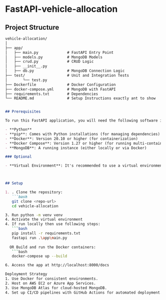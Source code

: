# FastAPI-vehicle-allocation

## Project Structure
```markdown
vehicle-allocation/
│
├── app/
│   ├── main.py             # FastAPI Entry Point
│   ├── models.py           # MongoDB Models
│   ├── crud.py             # CRUD Logic
│   ├── __init__.py      
│   ├── db.py               # MongoDB Connection Logic
├── test/                   # Unit and Integration Tests
│       └── test.py
├── Dockerfile              # Docker Configuration
├── docker-compose.yml      # MongoDB with FastAPI
├── requirements.txt        # Dependencies
└── README.md               # Setup Instructions exactly ant to show 


## Prerequisites 

To run this FastAPI application, you will need the following software installed:

- **Python**
- **pip**: Comes with Python installations (for managing dependencies)
- **Docker**: Version 20.10 or higher (for containerization)
- **Docker Compose**: Version 1.27 or higher (for running multi-container applications)
- **MongoDB**: A running instance (either locally or via Docker)

### Optional

- **Virtual Environment**: It's recommended to use a virtual environment to manage dependencies, such as `venv` or `virtualenv`.



## Setup

1. . Clone the repository:
   ```bash
   git clone <repo-url>
   cd vehicle-allocation

3. Run python -m venv venv 
4. Activate the virtual environment
4. If run locally then use following steps:
   ```bash
   pip install -r requirements.txt
   fastapi run .\app\main.py
   
  OR Build and run the Docker containers:
   ```bash
   docker-compose up --build

6. Access the app at http://localhost:8000/docs

Deployment Strategy
1. Use Docker for consistent environments.
2. Host on AWS EC2 or Azure App Services.
3. Use MongoDB Atlas for cloud-hosted MongoDB.
4. Set up CI/CD pipelines with GitHub Actions for automated deployment.
